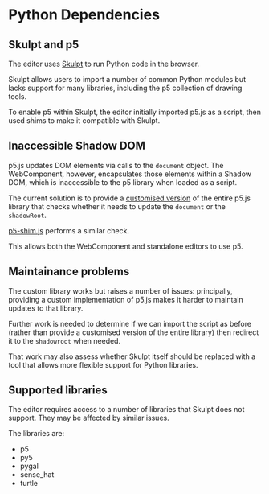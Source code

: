 # Python Dependencies

## Skulpt and p5

The editor uses [Skulpt](https://skulpt.org/) to run Python code in the browser.

Skulpt allows users to import a number of common Python modules but lacks support for many libraries, including the p5 collection of drawing tools.

To enable p5 within Skulpt, the editor initially imported p5.js as a script, then used shims to make it compatible with Skulpt.

## Inaccessible Shadow DOM

p5.js updates DOM elements via calls to the `document` object. The WebComponent, however, encapsulates those elements within a Shadow DOM, which is inaccessible to the p5 library when loaded as a script.

The current solution is to provide a [customised version](../public/libraries/processing/p5/p5.js) of the entire p5.js library that checks whether it needs to update the `document` or the `shadowRoot`.

[p5-shim.js](../public/shims/processing/p5/p5-shim.js) performs a similar check.

This allows both the WebComponent and standalone editors to use p5.

## Maintainance problems

The custom library works but raises a number of issues: principally, providing a custom implementation of p5.js makes it harder to maintain updates to that library.

Further work is needed to determine if we can import the script as before (rather than provide a customised version of the entire library) then redirect it to the `shadowroot` when needed.

That work may also assess whether Skulpt itself should be replaced with a tool that allows more flexible support for Python libraries.

## Supported libraries

The editor requires access to a number of libraries that Skulpt does not support. They may be affected by similar issues.

The libraries are:

- p5
- py5
- pygal
- sense_hat
- turtle
